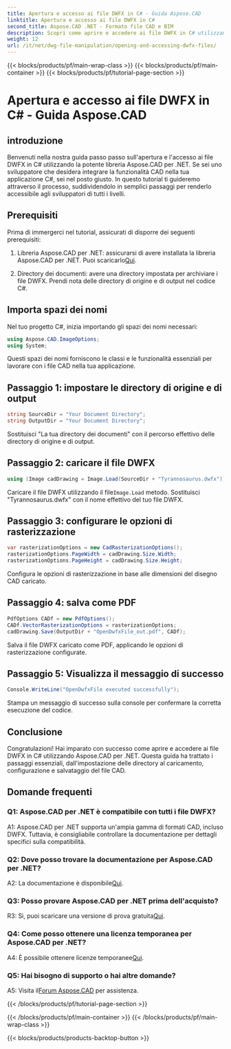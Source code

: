 ```yaml
---
title: Apertura e accesso ai file DWFX in C# - Guida Aspose.CAD
linktitle: Apertura e accesso ai file DWFX in C#
second_title: Aspose.CAD .NET - Formato file CAD e BIM
description: Scopri come aprire e accedere ai file DWFX in C# utilizzando Aspose.CAD per .NET. Guida passo passo per un'integrazione perfetta nelle tue applicazioni.
weight: 12
url: /it/net/dwg-file-manipulation/opening-and-accessing-dwfx-files/
---
```


{{< blocks/products/pf/main-wrap-class >}}
{{< blocks/products/pf/main-container >}}
{{< blocks/products/pf/tutorial-page-section >}}

# Apertura e accesso ai file DWFX in C# - Guida Aspose.CAD

## introduzione

Benvenuti nella nostra guida passo passo sull'apertura e l'accesso ai file DWFX in C# utilizzando la potente libreria Aspose.CAD per .NET. Se sei uno sviluppatore che desidera integrare la funzionalità CAD nella tua applicazione C#, sei nel posto giusto. In questo tutorial ti guideremo attraverso il processo, suddividendolo in semplici passaggi per renderlo accessibile agli sviluppatori di tutti i livelli.

## Prerequisiti

Prima di immergerci nel tutorial, assicurati di disporre dei seguenti prerequisiti:

1.  Libreria Aspose.CAD per .NET: assicurarsi di avere installata la libreria Aspose.CAD per .NET. Puoi scaricarlo[Qui](https://releases.aspose.com/cad/net/).

2. Directory dei documenti: avere una directory impostata per archiviare i file DWFX. Prendi nota delle directory di origine e di output nel codice C#.

## Importa spazi dei nomi

Nel tuo progetto C#, inizia importando gli spazi dei nomi necessari:

```csharp
using Aspose.CAD.ImageOptions;
using System;
```

Questi spazi dei nomi forniscono le classi e le funzionalità essenziali per lavorare con i file CAD nella tua applicazione.

## Passaggio 1: impostare le directory di origine e di output

```csharp
string SourceDir = "Your Document Directory";
string OutputDir = "Your Document Directory";
```

Sostituisci "La tua directory dei documenti" con il percorso effettivo delle directory di origine e di output.

## Passaggio 2: caricare il file DWFX

```csharp
using (Image cadDrawing = Image.Load(SourceDir + "Tyrannosaurus.dwfx"))
```

 Caricare il file DWFX utilizzando il file`Image.Load` metodo. Sostituisci "Tyrannosaurus.dwfx" con il nome effettivo del tuo file DWFX.

## Passaggio 3: configurare le opzioni di rasterizzazione

```csharp
var rasterizationOptions = new CadRasterizationOptions();
rasterizationOptions.PageWidth = cadDrawing.Size.Width;
rasterizationOptions.PageHeight = cadDrawing.Size.Height;
```

Configura le opzioni di rasterizzazione in base alle dimensioni del disegno CAD caricato.

## Passaggio 4: salva come PDF

```csharp
PdfOptions CADf = new PdfOptions();
CADf.VectorRasterizationOptions = rasterizationOptions;
cadDrawing.Save(OutputDir + "OpenDwfxFile_out.pdf", CADf);
```

Salva il file DWFX caricato come PDF, applicando le opzioni di rasterizzazione configurate.

## Passaggio 5: Visualizza il messaggio di successo

```csharp
Console.WriteLine("OpenDwfxFile executed successfully");
```

Stampa un messaggio di successo sulla console per confermare la corretta esecuzione del codice.

## Conclusione

Congratulazioni! Hai imparato con successo come aprire e accedere ai file DWFX in C# utilizzando Aspose.CAD per .NET. Questa guida ha trattato i passaggi essenziali, dall'impostazione delle directory al caricamento, configurazione e salvataggio del file CAD.

## Domande frequenti

### Q1: Aspose.CAD per .NET è compatibile con tutti i file DWFX?

A1: Aspose.CAD per .NET supporta un'ampia gamma di formati CAD, incluso DWFX. Tuttavia, è consigliabile controllare la documentazione per dettagli specifici sulla compatibilità.

### Q2: Dove posso trovare la documentazione per Aspose.CAD per .NET?

 A2: La documentazione è disponibile[Qui](https://reference.aspose.com/cad/net/).

### Q3: Posso provare Aspose.CAD per .NET prima dell'acquisto?

 R3: Sì, puoi scaricare una versione di prova gratuita[Qui](https://releases.aspose.com/).

### Q4: Come posso ottenere una licenza temporanea per Aspose.CAD per .NET?

 A4: È possibile ottenere licenze temporanee[Qui](https://purchase.aspose.com/temporary-license/).

### Q5: Hai bisogno di supporto o hai altre domande?

A5: Visita il[Forum Aspose.CAD](https://forum.aspose.com/c/cad/19) per assistenza.

{{< /blocks/products/pf/tutorial-page-section >}}

{{< /blocks/products/pf/main-container >}}
{{< /blocks/products/pf/main-wrap-class >}}

{{< blocks/products/products-backtop-button >}}
